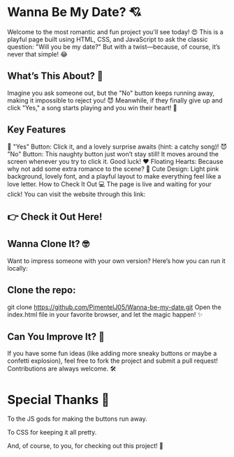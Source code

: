 # Wanna Be My Date? 💘

Welcome to the most romantic and fun project you'll see today! 😍 This is a playful page built using HTML, CSS, and JavaScript to ask the classic question: "Will you be my date?" But with a twist—because, of course, it’s never that simple! 😂

## What’s This About? 🤔

Imagine you ask someone out, but the "No" button keeps running away, making it impossible to reject you! 😈 Meanwhile, if they finally give up and click "Yes," a song starts playing and you win their heart! 💖

## Key Features

💖 "Yes" Button: Click it, and a lovely surprise awaits (hint: a catchy song)!
😈 "No" Button: This naughty button just won’t stay still! It moves around the screen whenever you try to click it. Good luck!
❤️ Floating Hearts: Because why not add some extra romance to the scene?
🎨 Cute Design: Light pink background, lovely font, and a playful layout to make everything feel like a love letter.
How to Check It Out 💻
The page is live and waiting for your click! You can visit the website through this link:

## 👉 Check it Out Here!

## Wanna Clone It? 🤓

Want to impress someone with your own version? Here’s how you can run it locally:

## Clone the repo:

git clone https://github.com/PimentelJ05/Wanna-be-my-date.git
Open the index.html file in your favorite browser, and let the magic happen! ✨

## Can You Improve It? 🔧

If you have some fun ideas (like adding more sneaky buttons or maybe a confetti explosion), feel free to fork the project and submit a pull request! Contributions are always welcome. 🛠️

# Special Thanks 💌

To the JS gods for making the buttons run away.

To CSS for keeping it all pretty.

And, of course, to you, for checking out this project! 🙏
